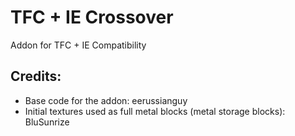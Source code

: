 # TFC + IE Crossover
Addon for TFC + IE Compatibility

## Credits:

 - Base code for the addon: eerussianguy
 - Initial textures used as full metal blocks (metal storage blocks): BluSunrize